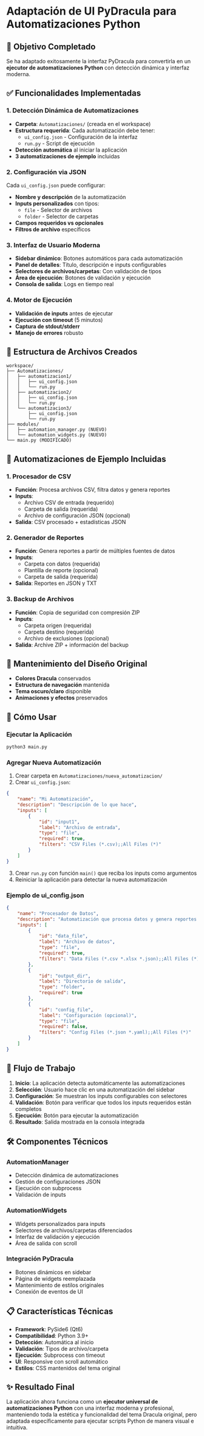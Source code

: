 # Adaptación de UI PyDracula para Automatizaciones Python

## 🎯 **Objetivo Completado**

Se ha adaptado exitosamente la interfaz PyDracula para convertirla en un **ejecutor de automatizaciones Python** con detección dinámica y interfaz moderna.

## ✅ **Funcionalidades Implementadas**

### **1. Detección Dinámica de Automatizaciones**
- **Carpeta**: `Automatizaciones/` (creada en el workspace)
- **Estructura requerida**: Cada automatización debe tener:
  - `ui_config.json` - Configuración de la interfaz
  - `run.py` - Script de ejecución
- **Detección automática** al iniciar la aplicación
- **3 automatizaciones de ejemplo** incluidas

### **2. Configuración via JSON**
Cada `ui_config.json` puede configurar:
- **Nombre y descripción** de la automatización
- **Inputs personalizados** con tipos:
  - `file` - Selector de archivos
  - `folder` - Selector de carpetas
- **Campos requeridos vs opcionales**
- **Filtros de archivo** específicos

### **3. Interfaz de Usuario Moderna**
- **Sidebar dinámico**: Botones automáticos para cada automatización
- **Panel de detalles**: Título, descripción e inputs configurables
- **Selectores de archivos/carpetas**: Con validación de tipos
- **Área de ejecución**: Botones de validación y ejecución
- **Consola de salida**: Logs en tiempo real

### **4. Motor de Ejecución**
- **Validación de inputs** antes de ejecutar
- **Ejecución con timeout** (5 minutos)
- **Captura de stdout/stderr**
- **Manejo de errores** robusto

## 📁 **Estructura de Archivos Creados**

```
workspace/
├── Automatizaciones/
│   ├── automatizacion1/
│   │   ├── ui_config.json
│   │   └── run.py
│   ├── automatizacion2/
│   │   ├── ui_config.json
│   │   └── run.py
│   └── automatizacion3/
│       ├── ui_config.json
│       └── run.py
├── modules/
│   ├── automation_manager.py (NUEVO)
│   └── automation_widgets.py (NUEVO)
└── main.py (MODIFICADO)
```

## 🔧 **Automatizaciones de Ejemplo Incluidas**

### **1. Procesador de CSV**
- **Función**: Procesa archivos CSV, filtra datos y genera reportes
- **Inputs**:
  - Archivo CSV de entrada (requerido)
  - Carpeta de salida (requerida)
  - Archivo de configuración JSON (opcional)
- **Salida**: CSV procesado + estadísticas JSON

### **2. Generador de Reportes**
- **Función**: Genera reportes a partir de múltiples fuentes de datos
- **Inputs**:
  - Carpeta con datos (requerida)
  - Plantilla de reporte (opcional)
  - Carpeta de salida (requerida)
- **Salida**: Reportes en JSON y TXT

### **3. Backup de Archivos**
- **Función**: Copia de seguridad con compresión ZIP
- **Inputs**:
  - Carpeta origen (requerida)
  - Carpeta destino (requerida)
  - Archivo de exclusiones (opcional)
- **Salida**: Archive ZIP + información del backup

## 🎨 **Mantenimiento del Diseño Original**
- **Colores Dracula** conservados
- **Estructura de navegación** mantenida
- **Tema oscuro/claro** disponible
- **Animaciones y efectos** preservados

## 🚀 **Cómo Usar**

### **Ejecutar la Aplicación**
```bash
python3 main.py
```

### **Agregar Nueva Automatización**
1. Crear carpeta en `Automatizaciones/nueva_automatizacion/`
2. Crear `ui_config.json`:
```json
{
    "name": "Mi Automatización",
    "description": "Descripción de lo que hace",
    "inputs": [
        {
            "id": "input1",
            "label": "Archivo de entrada",
            "type": "file",
            "required": true,
            "filters": "CSV Files (*.csv);;All Files (*)"
        }
    ]
}
```
3. Crear `run.py` con función `main()` que reciba los inputs como argumentos
4. Reiniciar la aplicación para detectar la nueva automatización

### **Ejemplo de ui_config.json**
```json
{
    "name": "Procesador de Datos",
    "description": "Automatización que procesa datos y genera reportes.",
    "inputs": [
        {
            "id": "data_file",
            "label": "Archivo de datos",
            "type": "file",
            "required": true,
            "filters": "Data Files (*.csv *.xlsx *.json);;All Files (*)"
        },
        {
            "id": "output_dir",
            "label": "Directorio de salida",
            "type": "folder",
            "required": true
        },
        {
            "id": "config_file",
            "label": "Configuración (opcional)",
            "type": "file",
            "required": false,
            "filters": "Config Files (*.json *.yaml);;All Files (*)"
        }
    ]
}
```

## 🔄 **Flujo de Trabajo**
1. **Inicio**: La aplicación detecta automáticamente las automatizaciones
2. **Selección**: Usuario hace clic en una automatización del sidebar
3. **Configuración**: Se muestran los inputs configurables con selectores
4. **Validación**: Botón para verificar que todos los inputs requeridos están completos
5. **Ejecución**: Botón para ejecutar la automatización
6. **Resultado**: Salida mostrada en la consola integrada

## 🛠 **Componentes Técnicos**

### **AutomationManager**
- Detección dinámica de automatizaciones
- Gestión de configuraciones JSON
- Ejecución con subprocess
- Validación de inputs

### **AutomationWidgets**
- Widgets personalizados para inputs
- Selectores de archivos/carpetas diferenciados
- Interfaz de validación y ejecución
- Área de salida con scroll

### **Integración PyDracula**
- Botones dinámicos en sidebar
- Página de widgets reemplazada
- Mantenimiento de estilos originales
- Conexión de eventos de UI

## 📋 **Características Técnicas**
- **Framework**: PySide6 (Qt6)
- **Compatibilidad**: Python 3.9+
- **Detección**: Automática al inicio
- **Validación**: Tipos de archivo/carpeta
- **Ejecución**: Subprocess con timeout
- **UI**: Responsive con scroll automático
- **Estilos**: CSS mantenidos del tema original

## ✨ **Resultado Final**
La aplicación ahora funciona como un **ejecutor universal de automatizaciones Python** con una interfaz moderna y profesional, manteniendo toda la estética y funcionalidad del tema Dracula original, pero adaptada específicamente para ejecutar scripts Python de manera visual e intuitiva.